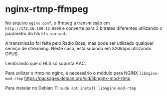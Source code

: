 # nginx-rtmp-ffmpeg

No arquivo ```nginx.conf```, o ffmpeg a transmissão em ```http://172.16.100.12:8000``` e converte para 3 bitrates diferentes utilizando o parâmetro do hls ```hls_variant```.

A transmissão foi feita pelo Radio Boss, mas pode ser utilizado qualquer serviço de streaming. Neste caso, está subindo em 320kbps utilizando OPUS.

Lembrando que o HLS só suporta AAC.

Para utilizar o rtmp no nginx, é necessário o módulo para NGINX ```libnginx-mod-rtmp``` https://packages.debian.org/sid/libnginx-mod-rtmp

Para instalar no Debian 11:
```sudo apt install libnginx-mod-rtmp```
